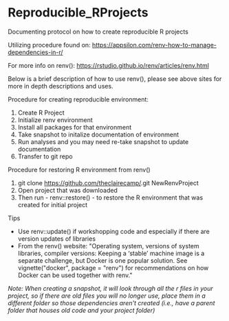# Reproducible_RProjects
Documenting protocol on how to create reproducible R projects

Utilizing procedure found on: https://appsilon.com/renv-how-to-manage-dependencies-in-r/

For more info on renv(): https://rstudio.github.io/renv/articles/renv.html

Below is a brief description of how to use renv(), please see above sites for more in depth descriptions and uses. 

Procedure for creating reproducible environment:
1. Create R Project
2. Initialize renv environment
3. Install all packages for that environment
4. Take snapshot to initalize documentation of environment
5. Run analyses and you may need re-take snapshot to update documentation
6. Transfer to git repo

Procedure for restoring R environment from renv()
1. git clone https://github.com/theclairecamp/<project>.git NewRenvProject
2. Open project that was downloaded
3. Then run - renv::restore() - to restore the R environment that was created for initial project

Tips
- Use renv::update() if workshopping code and especially if there are version updates of libraries
- From the renv() website: "Operating system, versions of system libraries, compiler versions: Keeping a ‘stable’ machine image is a separate challenge, but Docker is one popular solution. See vignette("docker", package = "renv") for recommendations on how Docker can be used together with renv."

*Note: When creating a snapshot, it will look through all the r files in your project, so if there are old files you will no longer use, place them in a different folder so those dependencies aren't created (i.e., have a parent folder that houses old code and your project folder)*
